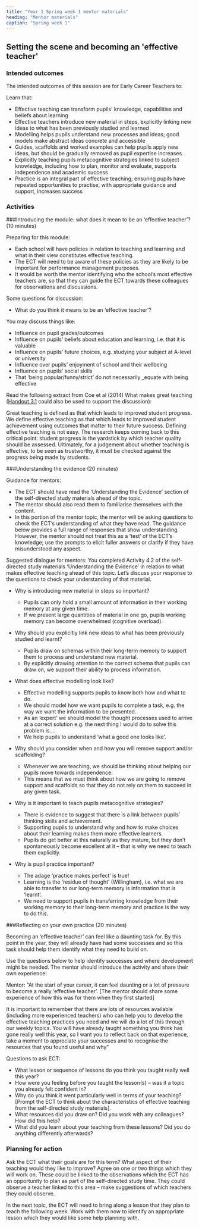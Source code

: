 ```yaml
---
title: "Year 1 Spring week 1 mentor materials"
heading: "Mentor materials"
caption: "Spring week 1"
---
```



## Setting the scene and becoming an 'effective teacher'

### Intended outcomes


The intended outcomes of this session are for Early Career Teachers to:

Learn that:

- Effective teaching can transform pupils’ knowledge, capabilities and beliefs about learning
 - Effective teachers introduce new material in steps, explicitly linking new ideas to what has been previously studied and learned
-  Modelling helps pupils understand new processes and ideas; good models make abstract ideas concrete and accessible
- Guides, scaffolds and worked examples can help pupils apply new ideas, but should be gradually removed as pupil expertise increases
- Explicitly teaching pupils metacognitive strategies linked to subject knowledge, including how to plan, monitor and evaluate, supports independence and academic success
 - Practice is an integral part of effective teaching; ensuring pupils have repeated opportunities to practise, with appropriate guidance and support, increases success                                                                                                                                                                                                                                                                                                                                                                                                                                                                                                                                                                                                                                                                                                                                                                                                                                                                                                                                                                                                                                                                                                                                                                                                                                                                                                                                                                                                                                                                                                                                                                                                                                                                                                                                                                                                                                                                                                                                                                                                                                                                                                                                                                                                                                                                                                                                                                                                               

### Activities

###Introducing the module: what does it mean to be an ‘effective teacher’? (10 minutes)

Preparing for this module:

- Each school will have policies in relation to teaching and learning and what in their view constitutes effective teaching.
- The ECT will need to be aware of these policies as they are likely to be important for performance management purposes.
- It would be worth the mentor identifying who the school’s most effective teachers are, so that they can guide the ECT towards these colleagues for observations and discussions.

Some questions for discussion:

- What do you think it means to be an ‘effective teacher’?

You may discuss things like:

- Influence on pupil grades/outcomes
- Influence on pupils’ beliefs about education and learning, i.e. that it is valuable
- Influence on pupils’ future choices, e.g. studying your subject at A-level or university
- Influence over pupils’ enjoyment of school and their wellbeing
- Influence on pupils’ social skills
- That ‘being popular/funny/strict’ do not necessarily _equate with being effective

Read the following extract from Coe et al (2014) What makes great teaching ([Handout 3.1](/assets/materials/edt-Block-3-mentor-handout-3.1.pdf) could also be used to support the discussion):

Great teaching is defined as that which leads to improved student progress. We define effective teaching as that which leads to improved student achievement using outcomes that matter to their future success. Defining effective teaching is not easy. The research keeps coming back to this critical point: student progress is the yardstick by which teacher quality should be assessed. Ultimately, for a judgement about whether teaching is effective, to be seen as trustworthy, it must be checked against the progress being made by students.

###Understanding the evidence (20 minutes)

Guidance for mentors:

- The ECT should have read the ‘Understanding the Evidence’ section of the self-directed study materials ahead of the topic.
- The mentor should also read them to familiarise themselves with the content.
- In this portion of the mentor topic, the mentor will be asking questions to check the ECT’s understanding of what they have read. The guidance below provides a full range of responses that show understanding. However, the mentor should not treat this as a ‘test’ of the ECT’s knowledge; use the prompts to elicit fuller answers or clarify if they have misunderstood any aspect.

Suggested dialogue for mentors: 
You completed Activity 4.2 of the self-directed study materials ‘Understanding the Evidence’ in relation to what makes effective teaching ahead of this topic. Let’s discuss your response to the questions to check your understanding of that material.

- Why is introducing new material in steps so important?
    - Pupils can only hold a small amount of information in their working memory at any given time.
    - If we present large quantities of material in one go, pupils working memory can become overwhelmed (cognitive overload).

- Why should you explicitly link new ideas to what has been previously studied and learnt?
   - Pupils draw on schemas within their long-term memory to support them to process and understand new material.
   - By explicitly drawing attention to the correct schema that pupils can draw on, we support their ability to process information.

 - What does effective modelling look like?
    - Effective modelling supports pupils to know both how and what to do.
    - We should model how we want pupils to complete a task, e.g. the way we want the information to be presented.
    - As an ‘expert’ we should model the thought processes used to arrive at a correct solution e.g. the next thing I would do to solve this problem is….
    - We help pupils to understand ‘what a good one looks like’.

- Why should you consider when and how you will remove support and/or scaffolding?
    - Whenever we are teaching, we should be thinking about helping our pupils move towards independence.
    - This means that we must think about how we are going to remove support and scaffolds so that they do not rely on them to succeed in any given task.

- Why is it important to teach pupils metacognitive strategies?
    - There is evidence to suggest that there is a link between pupils’ thinking skills and achievement.
    - Supporting pupils to understand why and how to make choices about their learning makes them more effective learners.
    - Pupils do get better at this naturally as they mature, but they don’t spontaneously become excellent at it – that is why we need to teach them explicitly.

- Why is pupil practice important?
    - The adage ‘practice makes perfect’ is true!
    - Learning is the ‘residue of thought’ (Willingham), i.e. what we are able to transfer to our long-term memory is information that is ‘learnt’.
   - We need to support pupils in transferring knowledge from their working memory to their long-term memory and practice is the way to do this.

###Reflecting on your own practice (20 minutes)

Becoming an ‘effective teacher’ can feel like a daunting task for. By this point in the year, they will already have had some successes and so this task should help them identify what they need to build on.

Use the questions below to help identify successes and where development might be needed. The mentor should introduce the activity and share their own experience:

Mentor: “At the start of your career, it can feel daunting or a lot of pressure to become a really ‘effective teacher’. [The mentor should share some experience of how this was for them when they first started]

It is important to remember that there are lots of resources available (including more experienced teachers) who can help you to develop the effective teaching practices you need and we will do a lot of this through our weekly topics. You will have already taught something you think has gone really well this year, so I want you to reflect back on that experience, take a moment to appreciate your successes and to recognise the resources that you found useful and why”

Questions to ask ECT:

- What lesson or sequence of lessons do you think you taught really well this year?
- How were you feeling before you taught the lesson(s) – was it a topic you already felt confident in?
- Why do you think it went particularly well in terms of your teaching? [Prompt the ECT to think about the characteristics of effective teaching from the self-directed study materials].
- What resources did you draw on? Did you work with any colleagues? How did this help?
- What did you learn about your teaching from these lessons? Did you do anything differently afterwards?






### Planning for action

Ask the ECT what their goals are for this term? What aspect of their teaching would they like to improve?  Agree on one or two things which they will work on. These could be linked to the observations which the ECT has an opportunity to plan as part of the self-directed study time. They could observe a teacher linked to this area – make suggestions of which teachers they could observe.

In the next topic, the ECT will need to bring along a lesson that they plan to teach the following week. Work with them now to identify an appropriate lesson which they would like some help planning with.                                                                                                                                                                                                                                                                                                                                                                                                                                                                                                                                                                                                                                                                                                                                                                                                                                                                                                                                                                                                                                                                                                                                                                                                                                                                                                                                                                                                                                                                                                                                                                                                                                                                                                                                                                                                                                                                                                                                                                                                                                                                                                                                                                                                                                                                                                                                                                                                                                                                                                                                                                                                                                                                                                                                                           

